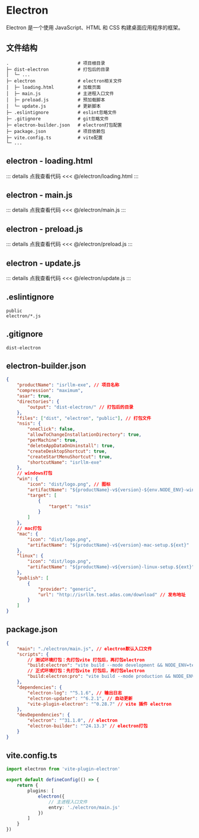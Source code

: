 # Electron

Electron 是一个使用 JavaScript、HTML 和 CSS 构建桌面应用程序的框架。

## 文件结构

```
.                          # 项目根目录
├─ dist-electron           # 打包后的目录
│  └─ ...
├─ electron                # electron相关文件
│  ├─ loading.html         # 加载页面
│  ├─ main.js              # 主进程入口文件
│  ├─ preload.js           # 预加载脚本
│  └─ update.js            # 更新脚本
├─ .eslintignore           # eslint忽略文件
├─ .gitignore              # git忽略文件
├─ electron-builder.json   # electron打包配置
├─ package.json            # 项目依赖包
├─ vite.config.ts          # vite配置
└─ ...
```

## electron - loading.html

::: details 点我查看代码
<<< @/electron/loading.html
:::

## electron - main.js

::: details 点我查看代码
<<< @/electron/main.js
:::

## electron - preload.js

::: details 点我查看代码
<<< @/electron/preload.js
:::

## electron - update.js

::: details 点我查看代码
<<< @/electron/update.js
:::

## .eslintignore

```
public
electron/*.js
```

## .gitignore

```
dist-electron
```

## electron-builder.json

```json
{
    "productName": "isrllm-exe", // 项目名称
    "compression": "maximum",
    "asar": true,
    "directories": {
        "output": "dist-electron/" // 打包后的目录
    },
    "files": ["dist", "electron", "public"], // 打包文件
    "nsis": {
        "oneClick": false,
        "allowToChangeInstallationDirectory": true,
        "perMachine": true,
        "deleteAppDataOnUninstall": true,
        "createDesktopShortcut": true,
        "createStartMenuShortcut": true,
        "shortcutName": "isrllm-exe"
    },
    // windows打包
    "win": {
        "icon": "dist/logo.png", // 图标
        "artifactName": "${productName}-v${version}-${env.NODE_ENV}-win-setup.${ext}", // 打包后的文件名
        "target": [
            {
                "target": "nsis"
            }
        ]
    },
    // mac打包
    "mac": {
        "icon": "dist/logo.png",
        "artifactName": "${productName}-v${version}-mac-setup.${ext}"
    },
    "linux": {
        "icon": "dist/logo.png",
        "artifactName": "${productName}-v${version}-linux-setup.${ext}"
    },
    "publish": [
        {
            "provider": "generic",
            "url": "http://isrllm.test.adas.com/download" // 发布地址
        }
    ]
}
```

## package.json

```json
{
    "main": "./electron/main.js", // electron默认入口文件
    "scripts": {
        // 测试环境打包：先打包vite 打包后，再打包electron
        "build:electron": "vite build --mode development && NODE_ENV=test electron-builder --win --x64",
        // 正式环境打包：先打包vite 打包后，再打包electron
        "build:electron:pro": "vite build --mode production && NODE_ENV=prod electron-builder --win --x64"
    },
    "dependencies": {
        "electron-log": "^5.1.6", // 输出日志
        "electron-updater": "^6.2.1", // 自动更新
        "vite-plugin-electron": "^0.28.7" // vite 插件 electron
    },
    "devDependencies": {
        "electron": "^31.1.0", // electron
        "electron-builder": "^24.13.3" // electron打包
    }
}
```

## vite.config.ts

```ts
import electron from 'vite-plugin-electron'

export default defineConfig(() => {
    return {
        plugins: [
            electron({
                // 主进程入口文件
                entry: './electron/main.js'
            })
        ]
    }
})
```
